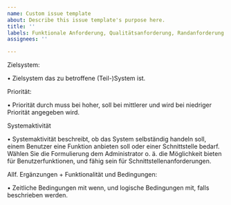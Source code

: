 ```yaml
---
name: Custom issue template
about: Describe this issue template's purpose here.
title: ''
labels: Funktionale Anforderung, Qualitätsanforderung, Randanforderung
assignees: ''

---
```


Zielsystem:

•	Zielsystem das zu betroffene (Teil-)System ist.

Priorität:

•	Priorität durch muss bei hoher, soll bei mittlerer und wird bei niedriger Priorität angegeben wird.

Systemaktivität 

•	Systemaktivität beschreibt, ob das System selbständig handeln soll, einem Benutzer eine Funktion 
        anbieten soll oder einer Schnittstelle bedarf. Wählen Sie die Formulierung dem Administrator o. ä. 
        die Möglichkeit bieten für Benutzerfunktionen, und fähig sein für Schnittstellenanforderungen.

Allf. Ergänzungen + Funktionalität und Bedingungen:

•	Zeitliche Bedingungen mit wenn, und logische Bedingungen mit, falls beschrieben werden.
